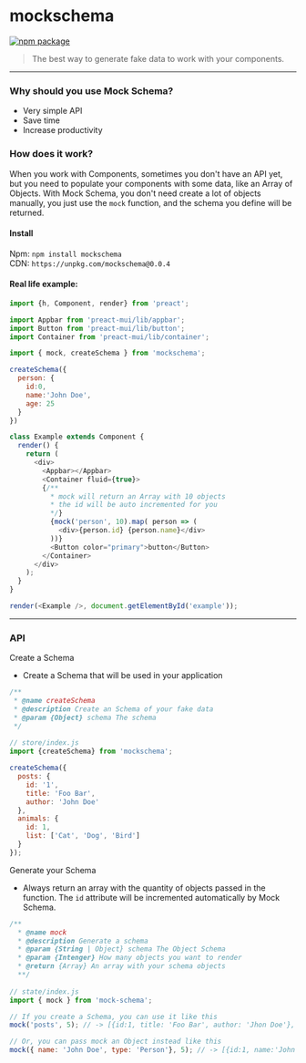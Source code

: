 # mockschema

[![npm package](https://img.shields.io/badge/npm-v0.0.4-blue.svg)](https://www.npmjs.com/package/mockschema)

> The best way to generate fake data to work with your components.

---

### Why should you use Mock Schema?
 * Very simple API
 * Save time
 * Increase productivity


### How does it work?
When you work with Components, sometimes you don't have an API yet, but you need to populate your components with some data, like an Array of Objects. With Mock Schema, you don't need create a lot of objects manually, you just use the ```mock``` function, and the schema you define will be returned.


#### Install

Npm: `npm install mockschema` </br>
CDN: `https://unpkg.com/mockschema@0.0.4`

#### Real life example:

```javascript
import {h, Component, render} from 'preact';

import Appbar from 'preact-mui/lib/appbar';
import Button from 'preact-mui/lib/button';
import Container from 'preact-mui/lib/container';

import { mock, createSchema } from 'mockschema';

createSchema({
  person: {
    id:0, 
    name:'John Doe', 
    age: 25
  }
})

class Example extends Component {
  render() {
    return (
      <div>
        <Appbar></Appbar>
        <Container fluid={true}>
        {/** 
          * mock will return an Array with 10 objects
          * the id will be auto incremented for you
          */}
          {mock('person', 10).map( person => (
            <div>{person.id} {person.name}</div>
          ))}
          <Button color="primary">button</Button>
        </Container>
      </div>
    );
  }
}

render(<Example />, document.getElementById('example'));
```

---

### API

 Create a Schema
 * Create a Schema that will be used in your application
```javascript
/**
 * @name createSchema
 * @description Create an Schema of your fake data
 * @param {Object} schema The schema
 */
 
// store/index.js
import {createSchema} from 'mockschema';

createSchema({
  posts: {
    id: '1',
    title: 'Foo Bar',
    author: 'John Doe'
  },
  animals: {
    id: 1,
    list: ['Cat', 'Dog', 'Bird']
  }
});
```

Generate your Schema
 * Always return an array with the quantity of objects passed in the function. The ```id``` attribute will be incremented automatically by Mock Schema.

```javascript
/**
  * @name mock
  * @description Generate a schema
  * @param {String | Object} schema The Object Schema
  * @param {Intenger} How many objects you want to render
  * @return {Array} An array with your schema objects
  **/
 
// state/index.js
import { mock } from 'mock-schema';

// If you create a Schema, you can use it like this
mock('posts', 5); // -> [{id:1, title: 'Foo Bar', author: 'Jhon Doe'}, {id:2, title: 'Foo Bar', author: 'Jhon Doe'}, ...]

// Or, you can pass mock an Object instead like this
mock({ name: 'John Doe', type: 'Person'}, 5); // -> [{id:1, name:'John Doe', type: 'Person'}, {id:2, name:'John Doe', type: 'Person'}, ...]

```
